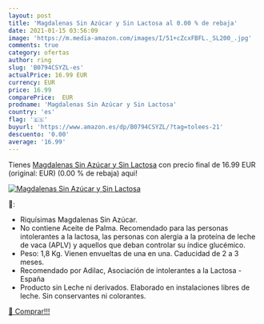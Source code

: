 ```yaml
---
layout: post
title: 'Magdalenas Sin Azúcar y Sin Lactosa al 0.00 % de rebaja'
date: 2021-01-15 03:56:09
image: 'https://m.media-amazon.com/images/I/51+cZcxFBFL._SL200_.jpg'
comments: true
category: ofertas
author: ring
slug: 'B0794CSYZL-es'
actualPrice: 16.99 EUR
currency: EUR
price: 16.99
comparePrice:  EUR
prodname: 'Magdalenas Sin Azúcar y Sin Lactosa'
country: 'es'
flag: '🇪🇸'
buyurl: 'https://www.amazon.es/dp/B0794CSYZL/?tag=tolees-21'
descuento: '0.00'
average: '16.99'
---
```


Tienes [Magdalenas Sin Azúcar y Sin Lactosa](https://www.amazon.es/dp/B0794CSYZL/?tag=tolees-21) con precio final de  16.99 EUR (original:  EUR) (0.00 %  de rebaja) aqui!

[![Magdalenas Sin Azúcar y Sin Lactosa](https://m.media-amazon.com/images/I/51+cZcxFBFL._SL200_.jpg)](https://www.amazon.es/dp/B0794CSYZL/?tag=tolees-21)

🔎:

- Riquísimas Magdalenas Sin Azúcar.
- No contiene Aceite de Palma. Recomendado para las personas intolerantes a la lactosa, las personas con alergia a la proteína de leche de vaca (APLV) y aquellos que deban controlar su índice glucémico.
- Peso: 1,8 Kg. Vienen envueltas de una en una. Caducidad de 2 a 3 meses.
- Recomendado por Adilac, Asociación de intolerantes a la Lactosa - España
- Producto sin Leche ni derivados. Elaborado en instalaciones libres de leche. Sin conservantes ni colorantes.

[🛒 Comprar!!!](https://www.amazon.es/dp/B0794CSYZL/?tag=tolees-21)

